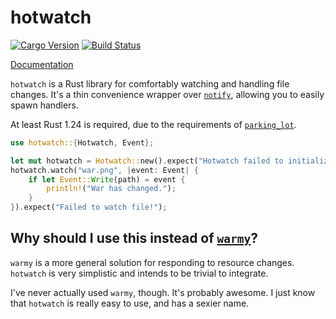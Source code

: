 # hotwatch

[![Cargo Version](http://meritbadge.herokuapp.com/hotwatch)](https://crates.io/crates/hotwatch)
[![Build Status](https://travis-ci.org/francesca64/hotwatch.svg?branch=master)](https://travis-ci.org/francesca64/hotwatch)

[Documentation](https://francesca64.github.io/hotwatch/docs/hotwatch)

`hotwatch` is a Rust library for comfortably watching and handling file changes. It's a thin convenience wrapper over [`notify`](https://github.com/passcod/notify), allowing you to easily spawn handlers.

At least Rust 1.24 is required, due to the requirements of [`parking_lot`](https://github.com/Amanieu/parking_lot).

```rust
use hotwatch::{Hotwatch, Event};

let mut hotwatch = Hotwatch::new().expect("Hotwatch failed to initialize.");
hotwatch.watch("war.png", |event: Event| {
    if let Event::Write(path) = event {
        println!("War has changed.");
    }
}).expect("Failed to watch file!");
```

## Why should I use this instead of [`warmy`](https://github.com/phaazon/warmy)?

`warmy` is a more general solution for responding to resource changes. `hotwatch` is very simplistic and intends to be trivial to integrate.

I've never actually used `warmy`, though. It's probably awesome. I just know that `hotwatch` is really easy to use, and has a sexier name.
